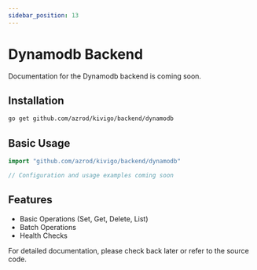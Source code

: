 ```yaml
---
sidebar_position: 13
---
```


# Dynamodb Backend

Documentation for the Dynamodb backend is coming soon.

## Installation

```bash
go get github.com/azrod/kivigo/backend/dynamodb
```

## Basic Usage

```go
import "github.com/azrod/kivigo/backend/dynamodb"

// Configuration and usage examples coming soon
```

## Features

- Basic Operations (Set, Get, Delete, List)
- Batch Operations  
- Health Checks

For detailed documentation, please check back later or refer to the source code.
